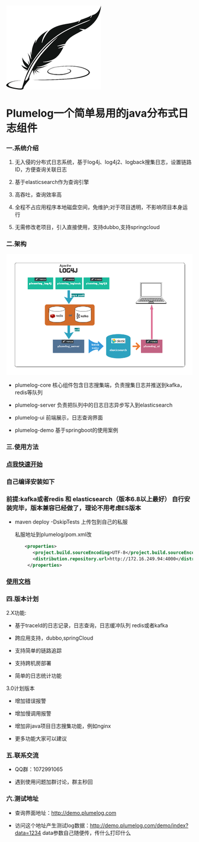  ![avatar](/pic/icon.png)
 # Plumelog一个简单易用的java分布式日志组件
### 一.系统介绍

 1. 无入侵的分布式日志系统，基于log4j、log4j2、logback搜集日志，设置链路ID，方便查询关联日志
 
 2. 基于elasticsearch作为查询引擎
 
 3. 高吞吐，查询效率高
 
 4. 全程不占应用程序本地磁盘空间，免维护;对于项目透明，不影响项目本身运行
 
 5. 无需修改老项目，引入直接使用，支持dubbo,支持springcloud
 
### 二.架构

 ![avatar](/pic/plumelog.png)
 
* plumelog-core 核心组件包含日志搜集端，负责搜集日志并推送到kafka，redis等队列

* plumelog-server 负责把队列中的日志日志异步写入到elasticsearch 

* plumelog-ui 前端展示，日志查询界面

* plumelog-demo 基于springboot的使用案例

   
### 三.使用方法

   ### [点我快速开始](/FASTSTART.md)

  ### 自己编译安装如下
  
  ### 前提:kafka或者redis  和 elasticsearch（版本6.8以上最好） 自行安装完毕，版本兼容已经做了，理论不用考虑ES版本
    
* maven deploy -DskipTests 上传包到自己的私服
   
     私服地址到plumelog/pom.xml改
```xml
       <properties>
          <project.build.sourceEncoding>UTF-8</project.build.sourceEncoding>
          <distribution.repository.url>http://172.16.249.94:4000</distribution.repository.url>
        </properties>
```   
### [使用文档](/FASTSTART.md)

### 四.版本计划

   2.X功能:
   
   * 基于traceId的日志记录，日志查询，日志缓冲队列 redis或者kafka
   
   * 跨应用支持，dubbo,springCloud
   
   * 支持简单的链路追踪
   
   * 支持跨机房部署
   
   * 简单的日志统计功能
   
   
   3.0计划版本
   
   * 增加错误报警
   
   * 增加慢调用报警
   
   * 增加非java项目日志搜集功能，例如nginx
   
   * 更多功能大家可以建议

   
### 五.联系交流

   * QQ群：1072991065   
   
   * 遇到使用问题加群讨论，群主秒回
   
### 六.测试地址

   * 查询界面地址：http://demo.plumelog.com
      
   * 访问这个地址产生测试log数据：http://demo.plumelog.com/demo/index?data=1234  data参数自己随便传，传什么打印什么
